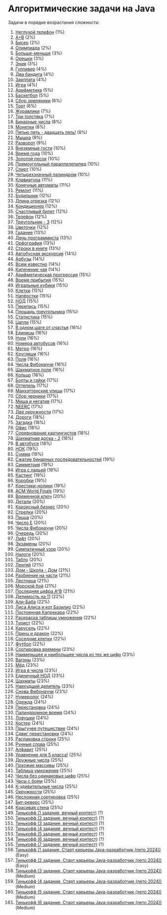 <h1 class="title">Алгоритмические задачи на Java</h1>
<p>Задачи в порядке возрастания сложности:</p>
<ol>
    <li><a href="https://github.com/Oleg-Toropov/Java-tasks/tree/main/src/Task_1" target="_blank">Неглухой телефон</a> (1%)</li>
    <li><a href="https://github.com/Oleg-Toropov/Java-tasks/tree/main/src/Task_2" target="_blank">A+B</a> (2%)</li>
    <li><a href="https://github.com/Oleg-Toropov/Java-tasks/tree/main/src/Task_3" target="_blank">Бисер</a> (2%)</li>
    <li><a href="https://github.com/Oleg-Toropov/Java-tasks/tree/main/src/Task_4" target="_blank">Олимпиада</a> (2%)</li>
    <li><a href="https://github.com/Oleg-Toropov/Java-tasks/tree/main/src/Task_5" target="_blank">Больше-меньше</a> (3%)</li>
    <li><a href="https://github.com/Oleg-Toropov/Java-tasks/tree/main/src/Task_6" target="_blank">Орешки</a> (3%)</li>
    <li><a href="https://github.com/Oleg-Toropov/Java-tasks/tree/main/src/Task_7" target="_blank">Эния</a> (3%)</li>
    <li><a href="https://github.com/Oleg-Toropov/Java-tasks/tree/main/src/Task_8" target="_blank">Гулливер</a> (4%)</li>
    <li><a href="https://github.com/Oleg-Toropov/Java-tasks/tree/main/src/Task_9" target="_blank">Два бандита</a> (4%)</li>
    <li><a href="https://github.com/Oleg-Toropov/Java-tasks/tree/main/src/Task_10" target="_blank">Зарплата</a> (4%)</li>
    <li><a href="https://github.com/Oleg-Toropov/Java-tasks/tree/main/src/Task_11" target="_blank">Игра</a> (4%)</li>
    <li><a href="https://github.com/Oleg-Toropov/Java-tasks/tree/main/src/Task_12" target="_blank">Арифметика</a> (5%)</li>
    <li><a href="https://github.com/Oleg-Toropov/Java-tasks/tree/main/src/Task_13" target="_blank">Баскетбол</a> (5%)</li>
    <li><a href="https://github.com/Oleg-Toropov/Java-tasks/tree/main/src/Task_14" target="_blank">Сбор земляники</a> (6%)</li>
    <li><a href="https://github.com/Oleg-Toropov/Java-tasks/tree/main/src/Task_15" target="_blank">Торт</a> (6%)</li>
    <li><a href="https://github.com/Oleg-Toropov/Java-tasks/tree/main/src/Task_16" target="_blank">Журавлики</a> (7%)</li>
    <li><a href="https://github.com/Oleg-Toropov/Java-tasks/tree/main/src/Task_17" target="_blank">Три толстяка</a> (7%)</li>
    <li><a href="https://github.com/Oleg-Toropov/Java-tasks/tree/main/src/Task_18" target="_blank">Бинарные числа</a> (8%)</li>
    <li><a href="https://github.com/Oleg-Toropov/Java-tasks/tree/main/src/Task_19" target="_blank">Монетки</a> (8%)</li>
    <li><a href="https://github.com/Oleg-Toropov/Java-tasks/tree/main/src/Task_20" target="_blank">Пятью пять - двадцать пять!</a> (8%)</li>
    <li><a href="https://github.com/Oleg-Toropov/Java-tasks/tree/main/src/Task_21" target="_blank">Мышка</a> (9%)</li>
    <li><a href="https://github.com/Oleg-Toropov/Java-tasks/tree/main/src/Task_22" target="_blank">Разворот</a> (9%)</li>
    <li><a href="https://github.com/Oleg-Toropov/Java-tasks/tree/main/src/Task_24" target="_blank">Внеземные гости</a> (10%)</li>
    <li><a href="https://github.com/Oleg-Toropov/Java-tasks/tree/main/src/Task_25" target="_blank">Время года</a> (10%)</li>
    <li><a href="https://github.com/Oleg-Toropov/Java-tasks/tree/main/src/Task_26" target="_blank">Золотой песок</a> (10%)</li>
    <li><a href="https://github.com/Oleg-Toropov/Java-tasks/tree/main/src/Task_27" target="_blank">Прямоугольный параллелепипед</a> (10%)</li>
    <li><a href="https://github.com/Oleg-Toropov/Java-tasks/tree/main/src/Task_29" target="_blank">Спирт</a> (10%)</li>
    <li><a href="https://github.com/Oleg-Toropov/Java-tasks/tree/main/src/Task_30" target="_blank">Четырехзначный палиндром</a> (10%)</li>
    <li><a href="https://github.com/Oleg-Toropov/Java-tasks/tree/main/src/Task_31" target="_blank">Клавиатура</a> (11%)</li>
    <li><a href="https://github.com/Oleg-Toropov/Java-tasks/tree/main/src/Task_32" target="_blank">Конечные автоматы</a> (11%)</li>
    <li><a href="https://github.com/Oleg-Toropov/Java-tasks/tree/main/src/Task_33" target="_blank">Ремонт</a> (11%)</li>
    <li><a href="https://github.com/Oleg-Toropov/Java-tasks/tree/main/src/Task_34" target="_blank">Будильник</a> (12%)</li>
    <li><a href="https://github.com/Oleg-Toropov/Java-tasks/tree/main/src/Task_35" target="_blank">Длина отрезка</a> (12%)</li>
    <li><a href="https://github.com/Oleg-Toropov/Java-tasks/tree/main/src/Task_36" target="_blank">Кондиционер</a> (12%)</li>
    <li><a href="https://github.com/Oleg-Toropov/Java-tasks/tree/main/src/Task_37" target="_blank">Счастливый билет</a> (12%)</li>
    <li><a href="https://github.com/Oleg-Toropov/Java-tasks/tree/main/src/Task_38" target="_blank">Телефон</a> (12%)</li>
    <li><a href="https://github.com/Oleg-Toropov/Java-tasks/tree/main/src/Task_39" target="_blank">Треугольник - 3</a> (12%)</li>
    <li><a href="https://github.com/Oleg-Toropov/Java-tasks/tree/main/src/Task_40" target="_blank">Цветочки</a> (12%)</li>
    <li><a href="https://github.com/Oleg-Toropov/Java-tasks/tree/main/src/Task_41" target="_blank">Гадание</a> (13%)</li>
    <li><a href="https://github.com/Oleg-Toropov/Java-tasks/tree/main/src/Task_42" target="_blank">День программиста</a> (13%)</li>
    <li><a href="https://github.com/Oleg-Toropov/Java-tasks/tree/main/src/Task_43" target="_blank">Орфография</a> (13%)</li>
    <li><a href="https://github.com/Oleg-Toropov/Java-tasks/tree/main/src/Task_44" target="_blank">Строки в книге</a> (13%)</li>
    <li><a href="https://github.com/Oleg-Toropov/Java-tasks/tree/main/src/Task_45" target="_blank">Автобусная экскурсия</a> (14%)</li>
    <li><a href="https://github.com/Oleg-Toropov/Java-tasks/tree/main/src/Task_46" target="_blank">Арбузы</a> (14%)</li>
    <li><a href="https://github.com/Oleg-Toropov/Java-tasks/tree/main/src/Task_47" target="_blank">Всем известно</a> (14%)</li>
    <li><a href="https://github.com/Oleg-Toropov/Java-tasks/tree/main/src/Task_48" target="_blank">Кипячение чая</a> (14%)</li>
    <li><a href="https://github.com/Oleg-Toropov/Java-tasks/tree/main/src/Task_49" target="_blank">Арифметическая прогрессия</a> (15%)</li>
    <li><a href="https://github.com/Oleg-Toropov/Java-tasks/tree/main/src/Task_50" target="_blank">Время прибытия</a> (15%)</li>
    <li><a href="https://github.com/Oleg-Toropov/Java-tasks/tree/main/src/Task_52" target="_blank">Игральные кубики</a> (15%)</li>
    <li><a href="https://github.com/Oleg-Toropov/Java-tasks/tree/main/src/Task_53" target="_blank">Клетки</a> (15%)</li>
    <li><a href="https://github.com/Oleg-Toropov/Java-tasks/tree/main/src/Task_54" target="_blank">Напёрстки</a> (15%)</li>
    <li><a href="https://github.com/Oleg-Toropov/Java-tasks/tree/main/src/Task_55" target="_blank">НОД</a> (15%)</li>
    <li><a href="https://github.com/Oleg-Toropov/Java-tasks/tree/main/src/Task_56" target="_blank">Перепись</a> (15%)</li>
    <li><a href="https://github.com/Oleg-Toropov/Java-tasks/tree/main/src/Task_57" target="_blank">Площадь треугольника</a> (15%)</li>
    <li><a href="https://github.com/Oleg-Toropov/Java-tasks/tree/main/src/Task_59" target="_blank">Статистика</a> (15%)</li>
    <li><a href="https://github.com/Oleg-Toropov/Java-tasks/tree/main/src/Task_60" target="_blank">Цапли</a> (15%)</li>
    <li><a href="https://github.com/Oleg-Toropov/Java-tasks/tree/main/src/Task_61" target="_blank">В одном шаге от счастья</a> (16%)</li>
    <li><a href="https://github.com/Oleg-Toropov/Java-tasks/tree/main/src/Task_62" target="_blank">Единицы</a> (16%)</li>
    <li><a href="https://github.com/Oleg-Toropov/Java-tasks/tree/main/src/Task_63" target="_blank">Нули</a> (16%)</li>
    <li><a href="https://github.com/Oleg-Toropov/Java-tasks/tree/main/src/Task_64" target="_blank">Номера автобусов</a> (16%)</li>
    <li><a href="https://github.com/Oleg-Toropov/Java-tasks/tree/main/src/Task_65" target="_blank">Метро</a> (16%)</li>
    <li><a href="https://github.com/Oleg-Toropov/Java-tasks/tree/main/src/Task_66" target="_blank">Кругляши</a> (16%)</li>
    <li><a href="https://github.com/Oleg-Toropov/Java-tasks/tree/main/src/Task_67" target="_blank">Поля</a> (16%)</li>
    <li><a href="https://github.com/Oleg-Toropov/Java-tasks/tree/main/src/Task_68" target="_blank">Числа Фибоначчи</a> (16%)</li>
    <li><a href="https://github.com/Oleg-Toropov/Java-tasks/tree/main/src/Task_69" target="_blank">Шахматное поле</a> (16%)</li>
    <li><a href="https://github.com/Oleg-Toropov/Java-tasks/tree/main/src/Task_70" target="_blank">Кольцо</a> (16%)</li>
    <li><a href="https://github.com/Oleg-Toropov/Java-tasks/tree/main/src/Task_71" target="_blank">Болты и гайки</a> (17%)</li>
    <li><a href="https://github.com/Oleg-Toropov/Java-tasks/tree/main/src/Task_72" target="_blank">Оттепель</a> (17%)</li>
    <li><a href="https://github.com/Oleg-Toropov/Java-tasks/tree/main/src/Task_73" target="_blank">Манхэттенские улицы</a> (17%)</li>
    <li><a href="https://github.com/Oleg-Toropov/Java-tasks/tree/main/src/Task_74" target="_blank">Сбор черники</a> (17%)</li>
    <li><a href="https://github.com/Oleg-Toropov/Java-tasks/tree/main/src/Task_75" target="_blank">Миша и негатив</a> (17%)</li>
    <li><a href="https://github.com/Oleg-Toropov/Java-tasks/tree/main/src/Task_77" target="_blank">NEERC</a> (17%)</li>
    <li><a href="https://github.com/Oleg-Toropov/Java-tasks/tree/main/src/Task_78" target="_blank">Две окружности</a> (17%)</li>
    <li><a href="https://github.com/Oleg-Toropov/Java-tasks/tree/main/src/Task_79" target="_blank">Дороги</a> (18%)</li>
    <li><a href="https://github.com/Oleg-Toropov/Java-tasks/tree/main/src/Task_80" target="_blank">Загадка</a> (18%)</li>
    <li><a href="https://github.com/Oleg-Toropov/Java-tasks/tree/main/src/Task_81" target="_blank">Офис</a> (18%)</li>
    <li><a href="https://github.com/Oleg-Toropov/Java-tasks/tree/main/src/Task_82" target="_blank">Соревнование картингистов</a> (18%)</li>
    <li><a href="https://github.com/Oleg-Toropov/Java-tasks/tree/main/src/Task_83" target="_blank">Шахматная доска - 2</a> (18%)</li>
    <li><a href="https://github.com/Oleg-Toropov/Java-tasks/tree/main/src/Task_84" target="_blank">В автобусе</a> (18%)</li>
    <li><a href="https://github.com/Oleg-Toropov/Java-tasks/tree/main/src/Task_85" target="_blank">НОК</a> (19%)</li>
    <li><a href="https://github.com/Oleg-Toropov/Java-tasks/tree/main/src/Task_86" target="_blank">Сумма</a> (19%)</li>
    <li><a href="https://github.com/Oleg-Toropov/Java-tasks/tree/main/src/Task_87" target="_blank">Сжатие бинарных последовательностей</a> (19%)</li>
    <li><a href="https://github.com/Oleg-Toropov/Java-tasks/tree/main/src/Task_88" target="_blank">Симметрия</a> (19%)</li>
    <li><a href="https://github.com/Oleg-Toropov/Java-tasks/tree/main/src/Task_89" target="_blank">Игра с ладьей</a> (19%)</li>
    <li><a href="https://github.com/Oleg-Toropov/Java-tasks/tree/main/src/Task_90" target="_blank">Кастинг</a> (19%)</li>
    <li><a href="https://github.com/Oleg-Toropov/Java-tasks/tree/main/src/Task_91" target="_blank">Коробки</a> (19%)</li>
    <li><a href="https://github.com/Oleg-Toropov/Java-tasks/tree/main/src/Task_92" target="_blank">Крестики-нолики</a> (19%)</li>
    <li><a href="https://github.com/Oleg-Toropov/Java-tasks/tree/main/src/Task_93" target="_blank">ACM World Finals</a> (19%)</li>
    <li><a href="https://github.com/Oleg-Toropov/Java-tasks/tree/main/src/Task_94" target="_blank">Временной ключ</a> (20%)</li>
    <li><a href="https://github.com/Oleg-Toropov/Java-tasks/tree/main/src/Task_95" target="_blank">Детали</a> (20%)</li>
    <li><a href="https://github.com/Oleg-Toropov/Java-tasks/tree/main/src/Task_96" target="_blank">Кризисный бизнес</a> (20%)</li>
    <li><a href="https://github.com/Oleg-Toropov/Java-tasks/tree/main/src/Task_97" target="_blank">Стрелки</a> (20%)</li>
    <li><a href="https://github.com/Oleg-Toropov/Java-tasks/tree/main/src/Task_98" target="_blank">Пицца</a> (20%)</li>
    <li><a href="https://github.com/Oleg-Toropov/Java-tasks/tree/main/src/Task_99" target="_blank">Число E</a> (20%)</li>
    <li><a href="https://github.com/Oleg-Toropov/Java-tasks/tree/main/src/Task_100" target="_blank">Числа Фибоначчи</a> (20%)</li>
    <li><a href="https://github.com/Oleg-Toropov/Java-tasks/tree/main/src/Task_101" target="_blank">Очередь</a> (20%)</li>
    <li><a href="https://github.com/Oleg-Toropov/Java-tasks/tree/main/src/Task_102" target="_blank">Лифт</a> (20%)</li>
    <li><a href="https://github.com/Oleg-Toropov/Java-tasks/tree/main/src/Task_103" target="_blank">Экзамены</a> (20%)</li>
    <li><a href="https://github.com/Oleg-Toropov/Java-tasks/tree/main/src/Task_105" target="_blank">Симпатичный узор</a> (20%)</li>
    <li><a href="https://github.com/Oleg-Toropov/Java-tasks/tree/main/src/Task_106" target="_blank">Налоги</a> (20%)</li>
    <li><a href="https://github.com/Oleg-Toropov/Java-tasks/tree/main/src/Task_107" target="_blank">Табло</a> (20%)</li>
    <li><a href="https://github.com/Oleg-Toropov/Java-tasks/tree/main/src/Task_108" target="_blank">Лентяй</a> (21%)</li>
    <li><a href="https://github.com/Oleg-Toropov/Java-tasks/tree/main/src/Task_109" target="_blank">Дом - Школа - Дом</a> (21%)</li>
    <li><a href="https://github.com/Oleg-Toropov/Java-tasks/tree/main/src/Task_110" target="_blank">Разбиение на части</a> (21%)</li>
    <li><a href="https://github.com/Oleg-Toropov/Java-tasks/tree/main/src/Task_111" target="_blank">Лестница</a> (21%)</li>
    <li><a href="https://github.com/Oleg-Toropov/Java-tasks/tree/main/src/Task_113" target="_blank">Морской бой</a> (21%)</li>
    <li><a href="https://github.com/Oleg-Toropov/Java-tasks/tree/main/src/Task_114" target="_blank">Последняя цифра A^B</a> (21%)</li>
    <li><a href="https://github.com/Oleg-Toropov/Java-tasks/tree/main/src/Task_115" target="_blank">Делимость на 11</a> (22%)</li>
    <li><a href="https://github.com/Oleg-Toropov/Java-tasks/tree/main/src/Task_116" target="_blank">Али-Баба</a> (22%)</li>
    <li><a href="https://github.com/Oleg-Toropov/Java-tasks/tree/main/src/Task_117" target="_blank">Лиса Алиса и кот Базилио</a> (22%)</li>
    <li><a href="https://github.com/Oleg-Toropov/Java-tasks/tree/main/src/Task_118" target="_blank">Постоянная Капрекара</a> (22%)</li>
    <li><a href="https://github.com/Oleg-Toropov/Java-tasks/tree/main/src/Task_119" target="_blank">Раскраска таблицы умножения</a> (22%)</li>
    <li><a href="https://github.com/Oleg-Toropov/Java-tasks/tree/main/src/Task_120" target="_blank">Турист</a> (22%)</li>
    <li><a href="https://github.com/Oleg-Toropov/Java-tasks/tree/main/src/Task_121" target="_blank">Карусель</a> (22%)</li>
    <li><a href="https://github.com/Oleg-Toropov/Java-tasks/tree/main/src/Task_122" target="_blank">Принц и дракон</a> (22%)</li>
    <li><a href="https://github.com/Oleg-Toropov/Java-tasks/tree/main/src/Task_123" target="_blank">Соседние клетки</a> (22%)</li>
    <li><a href="https://github.com/Oleg-Toropov/Java-tasks/tree/main/src/Task_124" target="_blank">Футбол</a> (22%)</li>
    <li><a href="https://github.com/Oleg-Toropov/Java-tasks/tree/main/src/Task_125" target="_blank">Сортировка времени</a> (23%)</li>
    <li><a href="https://github.com/Oleg-Toropov/Java-tasks/tree/main/src/Task_126" target="_blank">Наименьшее и наибольшее числа из тех же цифр</a> (23%)</li>
    <li><a href="https://github.com/Oleg-Toropov/Java-tasks/tree/main/src/Task_127" target="_blank">Вагоны</a> (23%)</li>
    <li><a href="https://github.com/Oleg-Toropov/Java-tasks/tree/main/src/Task_128" target="_blank">Мёд</a> (23%)</li>
    <li><a href="https://github.com/Oleg-Toropov/Java-tasks/tree/main/src/Task_129" target="_blank">Игра в числа</a> (23%)</li>
    <li><a href="https://github.com/Oleg-Toropov/Java-tasks/tree/main/src/Task_130" target="_blank">Единичный НОД</a> (23%)</li>
    <li><a href="https://github.com/Oleg-Toropov/Java-tasks/tree/main/src/Task_131" target="_blank">Шахматы</a> (23%)</li>
    <li><a href="https://github.com/Oleg-Toropov/Java-tasks/tree/main/src/Task_132" target="_blank">Наихудший делитель</a> (23%)</li>
    <li><a href="https://github.com/Oleg-Toropov/Java-tasks/tree/main/src/Task_133" target="_blank">Снова Фибоначчи</a> (23%)</li>
    <li><a href="https://github.com/Oleg-Toropov/Java-tasks/tree/main/src/Task_134" target="_blank">Нумеролог</a> (24%)</li>
    <li><a href="https://github.com/Oleg-Toropov/Java-tasks/tree/main/src/Task_135" target="_blank">Одежда</a> (24%)</li>
    <li><a href="https://github.com/Oleg-Toropov/Java-tasks/tree/main/src/Task_136" target="_blank">Перестановка</a> (24%)</li>
    <li><a href="https://github.com/Oleg-Toropov/Java-tasks/tree/main/src/Task_137" target="_blank">Палиндромное время</a> (24%)</li>
    <li><a href="https://github.com/Oleg-Toropov/Java-tasks/tree/main/src/Task_138" target="_blank">Ловушки</a> (24%)</li>
    <li><a href="https://github.com/Oleg-Toropov/Java-tasks/tree/main/src/Task_139" target="_blank">Костер</a> (24%)</li>
    <li><a href="https://github.com/Oleg-Toropov/Java-tasks/tree/main/src/Task_140" target="_blank">Прыгучее путешествие</a> (24%)</li>
    <li><a href="https://github.com/Oleg-Toropov/Java-tasks/tree/main/src/Task_141" target="_blank">Сдвиг перестановки</a> (24%)</li>
    <li><a href="https://github.com/Oleg-Toropov/Java-tasks/tree/main/src/Task_142" target="_blank">Распаковка строки</a> (25%)</li>
    <li><a href="https://github.com/Oleg-Toropov/Java-tasks/tree/main/src/Task_143" target="_blank">Рунные слова</a> (25%)</li>
    <li><a href="https://github.com/Oleg-Toropov/Java-tasks/tree/main/src/Task_144" target="_blank">Алфавит</a> (25%)</li>
    <li><a href="https://github.com/Oleg-Toropov/Java-tasks/tree/main/src/Task_145" target="_blank">Уравнение для 5 класса!</a> (25%)</li>
    <li><a href="https://github.com/Oleg-Toropov/Java-tasks/tree/main/src/Task_146" target="_blank">Дружные числа</a> (25%)</li>
    <li><a href="https://github.com/Oleg-Toropov/Java-tasks/tree/main/src/Task_147" target="_blank">Похожие массивы</a> (25%)</li>
    <li><a href="https://github.com/Oleg-Toropov/Java-tasks/tree/main/src/Task_148" target="_blank">Таблица умножения</a> (25%)</li>
    <li><a href="https://github.com/Oleg-Toropov/Java-tasks/tree/main/src/Task_149" target="_blank">Числа без одинаковых цифр</a> (25%)</li>
    <li><a href="https://github.com/Oleg-Toropov/Java-tasks/tree/main/src/Task_150" target="_blank">Часы с боем</a> (25%)</li>
    <li><a href="https://github.com/Oleg-Toropov/Java-tasks/tree/main/src/Task_152" target="_blank">К-удивительные числа</a> (25%)</li>
    <li><a href="https://github.com/Oleg-Toropov/Java-tasks/tree/main/src/Task_153" target="_blank">Окружности</a> (25%)</li>
    <li><a href="https://github.com/Oleg-Toropov/Java-tasks/tree/main/src/Task_154" target="_blank">Несложная сортировка</a> (25%)</li>
    <li><a href="https://github.com/Oleg-Toropov/Java-tasks/tree/main/src/Task_155" target="_blank">Бит-реверс</a> (25%)</li>
    <li><a href="https://github.com/Oleg-Toropov/Java-tasks/tree/main/src/Task_156" target="_blank">Красивая стена</a> (25%)</li>
    <li><a href="https://github.com/Oleg-Toropov/Java-tasks/tree/main/src/Tinkoff_1" target="_blank">Тинькофф (1 задание, вечный контест)</a> (?)</li>
    <li><a href="https://github.com/Oleg-Toropov/Java-tasks/tree/main/src/Tinkoff_2" target="_blank">Тинькофф (2 задание, вечный контест)</a> (?)</li>
    <li><a href="https://github.com/Oleg-Toropov/Java-tasks/tree/main/src/Tinkoff_3" target="_blank">Тинькофф (3 задание, вечный контест)</a> (?)</li>
    <li><a href="https://github.com/Oleg-Toropov/Java-tasks/tree/main/src/Tinkoff_4" target="_blank">Тинькофф (4 задание, вечный контест)</a> (?)</li>
    <li><a href="https://github.com/Oleg-Toropov/Java-tasks/tree/main/src/Tinkoff_5" target="_blank">Тинькофф (5 задание, вечный контест)</a> (?)</li>
    <li><a href="https://github.com/Oleg-Toropov/Java-tasks/tree/main/src/Tinkoff_6" target="_blank">Тинькофф (6 задание, вечный контест)</a> (?)</li>
    <li><a href="https://github.com/Oleg-Toropov/Java-tasks/tree/main/src/Tinkoff_7" target="_blank">Тинькофф (7 задание, вечный контест)</a> (?)</li>
    <li><a href="https://github.com/Oleg-Toropov/Java-tasks/tree/main/src/Tinkoff_1_summer_2024" target="_blank">Тинькофф (1 задание, Старт карьеры Java-разработчик (лето 2024))</a> (Easy)</li>
    <li><a href="https://github.com/Oleg-Toropov/Java-tasks/tree/main/src/Tinkoff_2_summer_2024" target="_blank">Тинькофф (2 задание, Старт карьеры Java-разработчик (лето 2024))</a> (Easy)</li>
    <li><a href="https://github.com/Oleg-Toropov/Java-tasks/tree/main/src/Tinkoff_3_summer_2024" target="_blank">Тинькофф (3 задание, Старт карьеры Java-разработчик (лето 2024))</a> (Medium)</li>
    <li><a href="https://github.com/Oleg-Toropov/Java-tasks/tree/main/src/Tinkoff_4_summer_2024" target="_blank">Тинькофф (4 задание, Старт карьеры Java-разработчик (лето 2024))</a> (Medium)</li>
    <li><a href="https://github.com/Oleg-Toropov/Java-tasks/tree/main/src/Tinkoff_5_summer_2024" target="_blank">Тинькофф (5 задание, Старт карьеры Java-разработчик (лето 2024))</a> (Medium)</li>
    <li><a href="https://github.com/Oleg-Toropov/Java-tasks/tree/main/src/Tinkoff_6_summer_2024" target="_blank">Тинькофф (6 задание, Старт карьеры Java-разработчик (лето 2024))</a> (Medium)</li>
</ol>
